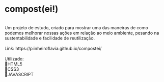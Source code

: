# compost(ei!)
<br>
Um projeto de estudo, criado para mostrar uma das maneiras de como podemos melhorar nossas ações em relação ao meio ambiente, pesando na sustentabilidade e facilidade de reutilização.
<br>
<br>
Link: 
      https://piinheiroflavia.github.io/compostei/
<br>
<br>
Utilizado:
<br>
🔗HTML5
<br>
🔗CSS3
<br>
🔗JAVASCRIPT
